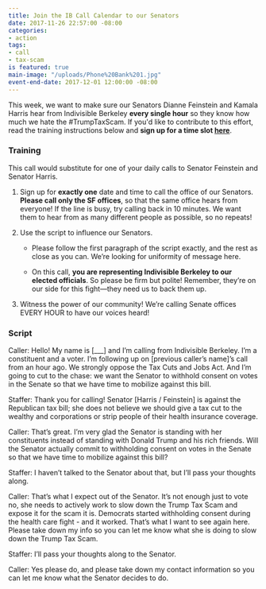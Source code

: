 ```yaml
---
title: Join the IB Call Calendar to our Senators
date: 2017-11-26 22:57:00 -08:00
categories:
- action
tags:
- call
- tax-scam
is featured: true
main-image: "/uploads/Phone%20Bank%201.jpg"
event-end-date: 2017-12-01 12:00:00 -08:00
---
```


This week, we want to make sure our Senators Dianne Feinstein and Kamala Harris hear from Indivisible Berkeley **every single hour** so they know how much we hate the #TrumpTaxScam. If you'd like to contribute to this effort, read the training instructions below and **sign up for a time slot [here](https://docs.google.com/document/d/1i0avg6XWbuK1l5Tkm1kgoMycGSrvetoQhWTO61818a4/edit?usp=sharing)**.

### Training

This call would substitute for one of your daily calls to Senator Feinstein and Senator Harris.

1. Sign up for **exactly one** date and time to call the office of our Senators. **Please call only the SF offices**, so that the same office hears from everyone! If the line is busy, try calling back in 10 minutes. We want them to hear from as many different people as possible, so no repeats!

2. Use the script to influence our Senators.

     - Please follow the first paragraph of the script exactly, and the rest as close as you can. We’re looking for uniformity of message here.

     - On this call, **you are representing Indivisible Berkeley to our elected officials**. So please be firm but polite! Remember, they’re on our side for this fight—they need us to back them up.

3. Witness the power of our community! We’re calling Senate offices EVERY HOUR to have our voices heard!

### Script

Caller: Hello! My name is [___] and I’m calling from Indivisible Berkeley. I’m a constituent and a voter. I’m following up on [previous caller’s name]’s call from an hour ago. We strongly oppose the Tax Cuts and Jobs Act. And I’m going to cut to the chase: we want the Senator to withhold consent on votes in the Senate so that we have time to mobilize against this bill. 

Staffer: Thank you for calling! Senator [Harris / Feinstein] is against the Republican tax bill; she does not believe we should give a tax cut to the wealthy and corporations or strip people of their health insurance coverage.

Caller: That’s great. I’m very glad the Senator is standing with her constituents instead of standing with Donald Trump and his rich friends. Will the Senator actually commit to withholding consent on votes in the Senate so that we have time to mobilize against this bill?

Staffer: I haven’t talked to the Senator about that, but I’ll pass your thoughts along.

Caller: That’s what I expect out of the Senator. It’s not enough just to vote no, she needs to actively work to slow down the Trump Tax Scam and expose it for the scam it is. Democrats started withholding consent during the health care fight - and it worked. That’s what I want to see again here. Please take down my info so you can let me know what she is doing to slow down the Trump Tax Scam.

Staffer: I’ll pass your thoughts along to the Senator.

Caller: Yes please do, and please take down my contact information so you can let me know what the Senator decides to do.

